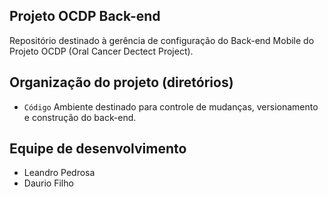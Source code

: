 ## Projeto OCDP Back-end 

Repositório destinado à gerência de configuração do Back-end Mobile do Projeto OCDP (Oral Cancer Dectect Project).


## Organização do projeto (diretórios)

- `Código` Ambiente destinado para controle de mudanças, versionamento e construção do back-end.

## Equipe de desenvolvimento
- Leandro Pedrosa
- Daurio Filho
